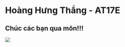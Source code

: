 
# **Hoàng Hưng Thắng - AT17E**

## Chúc các bạn qua môn!!!

<img src="https://www.google.com.vn/url?sa=i&url=https%3A%2F%2Fphongthuyhomang.vn%2Fy-nghia-cua-co-4-la%2F&psig=AOvVaw1uaawFb49KTokW-z_nwi0k&ust=1685718240154000&source=images&cd=vfe&ved=0CBEQjRxqFwoTCLjNqfmrov8CFQAAAAAdAAAAABAE">

